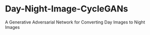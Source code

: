 # Day-Night-Image-CycleGANs
A Generative Adversarial Network for Converting Day Images to Night Images
